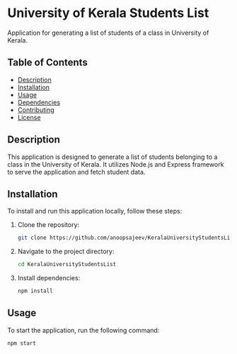 # University of Kerala Students List

Application for generating a list of students of a class in University of Kerala.

## Table of Contents

- [Description](#description)
- [Installation](#installation)
- [Usage](#usage)
- [Dependencies](#dependencies)
- [Contributing](#contributing)
- [License](#license)

## Description

This application is designed to generate a list of students belonging to a class in the University of Kerala. It utilizes Node.js and Express framework to serve the application and fetch student data.

## Installation

To install and run this application locally, follow these steps:

1. Clone the repository:

    ```bash
    git clone https://github.com/anoopsajeev/KeralaUniversityStudentsList.git
    ```

2. Navigate to the project directory:

    ```bash
    cd KeralaUniversityStudentsList
    ```

3. Install dependencies:

    ```bash
    npm install
    ```

## Usage

To start the application, run the following command:

```bash
npm start
